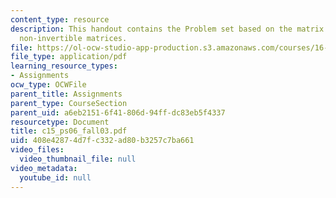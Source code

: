 ```yaml
---
content_type: resource
description: This handout contains the Problem set based on the matrix package and
  non-invertible matrices.
file: https://ol-ocw-studio-app-production.s3.amazonaws.com/courses/16-01-unified-engineering-i-ii-iii-iv-fall-2005-spring-2006/408e42874d7fc332ad80b3257c7ba661_c15_ps06_fall03.pdf
file_type: application/pdf
learning_resource_types:
- Assignments
ocw_type: OCWFile
parent_title: Assignments
parent_type: CourseSection
parent_uid: a6eb2151-6f41-806d-94ff-dc83eb5f4337
resourcetype: Document
title: c15_ps06_fall03.pdf
uid: 408e4287-4d7f-c332-ad80-b3257c7ba661
video_files:
  video_thumbnail_file: null
video_metadata:
  youtube_id: null
---
```

